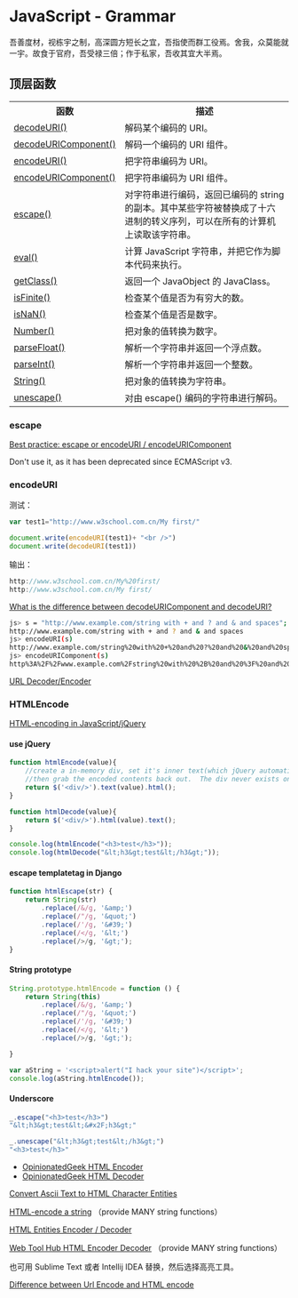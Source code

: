 # JavaScript - Grammar

吾善度材，视栋宇之制，高深圆方短长之宜，吾指使而群工役焉。舍我，众莫能就一宇。故食于官府，吾受禄三倍；作于私家，吾收其宜大半焉。

## 顶层函数

<table class="dataintable">
  <tbody><tr>
    <th style="width:35%">函数</th>
    <th>描述</th>
  </tr>
  <tr>
    <td><a href="http://www.w3school.com.cn/jsref/jsref_decodeURI.asp">decodeURI()</a></td>
    <td>解码某个编码的 URI。</td>
  </tr>
  <tr>
    <td><a href="http://www.w3school.com.cn/jsref/jsref_decodeURIComponent.asp">decodeURIComponent()</a></td>
    <td>解码一个编码的 URI 组件。</td>
  </tr>
  <tr>
    <td><a href="http://www.w3school.com.cn/jsref/jsref_encodeuri.asp">encodeURI()</a></td>
    <td>把字符串编码为 URI。</td>
  </tr>
  <tr>
    <td><a href="http://www.w3school.com.cn/jsref/jsref_encodeURIComponent.asp">encodeURIComponent()</a></td>
    <td>把字符串编码为 URI 组件。</td>
  </tr>
  <tr>
    <td><a href="http://www.w3school.com.cn/jsref/jsref_escape.asp">escape()</a></td>
    <td>对字符串进行编码，返回已编码的 string 的副本。其中某些字符被替换成了十六进制的转义序列，可以在所有的计算机上读取该字符串。</td>
  </tr>
  <tr>
    <td><a href="http://www.w3school.com.cn/jsref/jsref_eval.asp">eval()</a></td>
    <td>计算 JavaScript 字符串，并把它作为脚本代码来执行。</td>
  </tr>
  <tr>
    <td><a href="http://www.w3school.com.cn/jsref/jsref_getClass.asp">getClass()</a></td>
    <td>返回一个 JavaObject 的 JavaClass。</td>
  </tr>
  <tr>
    <td><a href="http://www.w3school.com.cn/jsref/jsref_isFinite.asp">isFinite()</a></td>
    <td>检查某个值是否为有穷大的数。</td>
  </tr>
  <tr>
    <td><a href="http://www.w3school.com.cn/jsref/jsref_isNaN.asp">isNaN()</a></td>
    <td>检查某个值是否是数字。</td>
  </tr>
  <tr>
    <td><a href="http://www.w3school.com.cn/jsref/jsref_number.asp">Number()</a></td>
    <td>把对象的值转换为数字。</td>
  </tr>
  <tr>
    <td><a href="http://www.w3school.com.cn/jsref/jsref_parseFloat.asp">parseFloat()</a></td>
    <td>解析一个字符串并返回一个浮点数。</td>
  </tr>
  <tr>
    <td><a href="http://www.w3school.com.cn/jsref/jsref_parseInt.asp">parseInt()</a></td>
    <td>解析一个字符串并返回一个整数。</td>
  </tr>
  <tr>
    <td><a href="http://www.w3school.com.cn/jsref/jsref_string.asp">String()</a></td>
    <td>把对象的值转换为字符串。</td>
  </tr>
  <tr>
    <td><a href="http://www.w3school.com.cn/jsref/jsref_unescape.asp">unescape()</a></td>
    <td>对由 escape() 编码的字符串进行解码。</td>
  </tr>
</tbody></table>

### escape

<i class="fa fa-stack-overflow"></i> [Best practice: escape or encodeURI / encodeURIComponent](http://stackoverflow.com/a/747700/4766670)

Don't use it, as it has been deprecated since ECMAScript v3.

### encodeURI

测试：

```javascript
var test1="http://www.w3school.com.cn/My first/"

document.write(encodeURI(test1)+ "<br />")
document.write(decodeURI(test1))
```

输出：

```java
http://www.w3school.com.cn/My%20first/
http://www.w3school.com.cn/My first/
```

<i class="fa fa-stack-overflow"></i> [What is the difference between decodeURIComponent and decodeURI?](http://stackoverflow.com/questions/747641/what-is-the-difference-between-decodeuricomponent-and-decodeuri)

```bash
js> s = "http://www.example.com/string with + and ? and & and spaces";
http://www.example.com/string with + and ? and & and spaces
js> encodeURI(s)
http://www.example.com/string%20with%20+%20and%20?%20and%20&%20and%20spaces
js> encodeURIComponent(s)
http%3A%2F%2Fwww.example.com%2Fstring%20with%20%2B%20and%20%3F%20and%20%26%20and%20spaces
```

[URL Decoder/Encoder](http://meyerweb.com/eric/tools/dencoder/)<sup><i class="fa fa-external-link fa-fw"></i></sup>

### HTMLEncode

<i class="fa fa-stack-overflow"></i> [HTML-encoding in JavaScript/jQuery](http://stackoverflow.com/a/1219983/4766670)

#### use jQuery

```javascript
function htmlEncode(value){
    //create a in-memory div, set it's inner text(which jQuery automatically encodes)
    //then grab the encoded contents back out.  The div never exists on the page.
    return $('<div/>').text(value).html();
}

function htmlDecode(value){
    return $('<div/>').html(value).text();
}

console.log(htmlEncode("<h3>test</h3>"));
console.log(htmlDecode("&lt;h3&gt;test&lt;/h3&gt;"));
```

#### escape templatetag in Django

```javascript
function htmlEscape(str) {
    return String(str)
        .replace(/&/g, '&amp;')
        .replace(/"/g, '&quot;')
        .replace(/'/g, '&#39;')
        .replace(/</g, '&lt;')
        .replace(/>/g, '&gt;');
}
```

#### String prototype

```javascript
String.prototype.htmlEncode = function () {
    return String(this)
        .replace(/&/g, '&amp;')
        .replace(/"/g, '&quot;')
        .replace(/'/g, '&#39;')
        .replace(/</g, '&lt;')
        .replace(/>/g, '&gt;');

}

var aString = '<script>alert("I hack your site")</script>';
console.log(aString.htmlEncode());
```

#### Underscore

```javascript
_.escape("<h3>test</h3>")
"&lt;h3&gt;test&lt;&#x2F;h3&gt;"

_.unescape("&lt;h3&gt;test&lt;/h3&gt;")
"<h3>test</h3>"
```

* [OpinionatedGeek HTML Encoder](http://www.opinionatedgeek.com/dotnet/tools/htmlencode/encode.aspx)
* [OpinionatedGeek HTML Decoder](http://www.opinionatedgeek.com/dotnet/tools/htmlencode/Decode.aspx)

[Convert Ascii Text to HTML Character Entities](http://www.textfixer.com/html/html-character-encoding.php)<sup><i class="fa fa-external-link fa-fw"></i></sup>

[HTML-encode a string](http://www.string-functions.com/htmlencode.aspx)<sup><i class="fa fa-external-link fa-fw"></i></sup> （provide MANY string functions）

[HTML Entities Encoder / Decoder](http://www.web2generators.com/html-based-tools/online-html-entities-encoder-and-decoder)<sup><i class="fa fa-external-link fa-fw"></i></sup>

[Web Tool Hub HTML Encoder Decoder](http://www.webtoolhub.com/tn561387-html-encoder-decoder.aspx)<sup><i class="fa fa-external-link fa-fw"></i></sup> （provide MANY string functions）

也可用 Sublime Text 或者  Intellij IDEA 替换，然后选择高亮工具。

<i class="fa fa-stack-overflow"></i> [Difference between Url Encode and HTML encode](http://stackoverflow.com/a/1812486/4766670)

